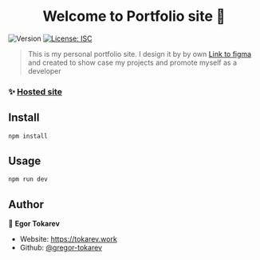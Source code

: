 <h1 align="center">Welcome to Portfolio site 👋</h1>
<p>
  <img alt="Version" src="https://img.shields.io/badge/version-1.0.0-blue.svg?cacheSeconds=2592000" />
  <a href="#" target="_blank">
    <img alt="License: ISC" src="https://img.shields.io/badge/License-ISC-yellow.svg" />
  </a>
</p>

> This is my personal portfolio site. I design it by by own [Link to figma](https://www.figma.com/file/RsZoqnf7u8fjaRruXoB7Aa/Personal-site?node-id=301-42&t=A4irXsEbhQeNLxOJ-0) and created to show case my projects and promote myself as a developer

### ✨ [Hosted site](https://tokarev.work)

## Install

```sh
npm install
```

## Usage

```sh
npm run dev
```

## Author

👤 **Egor Tokarev**

* Website: https://tokarev.work
* Github: [@gregor-tokarev](https://github.com/gregor-tokarev)
